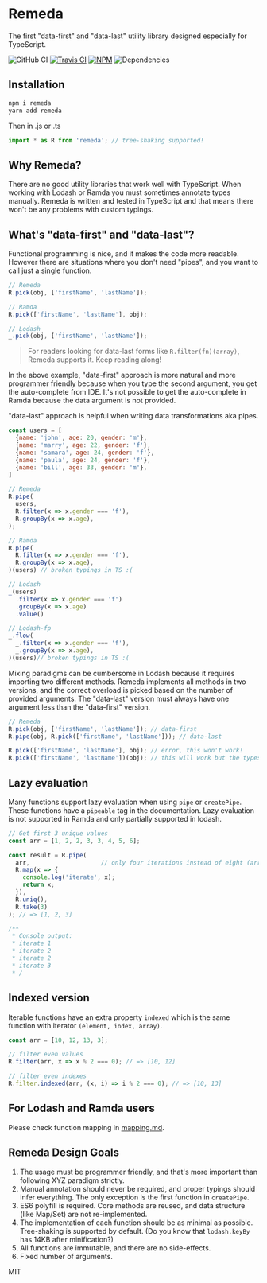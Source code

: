 Remeda
=============

The first "data-first" and "data-last" utility library designed especially for TypeScript.

![GitHub CI](https://img.shields.io/github/workflow/status/remeda/remeda/CI/master?label=github-ci)
[![Travis CI](https://img.shields.io/travis/remeda/remeda/master?label=travis-ci)](https://travis-ci.org/remeda/remeda)
[![NPM](https://img.shields.io/npm/v/remeda)](https://www.npmjs.org/package/remeda)
![Dependencies](https://img.shields.io/librariesio/release/npm/remeda)

Installation
----------
```bash
npm i remeda
yarn add remeda
```
Then in .js or .ts

```js
import * as R from 'remeda'; // tree-shaking supported!
```


Why Remeda?
----------
There are no good utility libraries that work well with TypeScript. When working with Lodash or Ramda you must sometimes annotate types manually.
Remeda is written and tested in TypeScript and that means there won't be any problems with custom typings.



What's "data-first" and "data-last"?
----------
Functional programming is nice, and it makes the code more readable. However there are situations where you don't need "pipes", and you want to call just a single function.

```js
// Remeda
R.pick(obj, ['firstName', 'lastName']);

// Ramda
R.pick(['firstName', 'lastName'], obj);

// Lodash
_.pick(obj, ['firstName', 'lastName']);
```

> For readers looking for data-last forms like `R.filter(fn)(array)`, Remeda supports it. Keep reading along!

In the above example, "data-first" approach is more natural and more programmer friendly because when you type the second argument, you get the auto-complete from IDE. It's not possible to get the auto-complete in Ramda because the data argument is not provided.

"data-last" approach is helpful when writing data transformations aka pipes.

```js
const users = [
  {name: 'john', age: 20, gender: 'm'},
  {name: 'marry', age: 22, gender: 'f'},
  {name: 'samara', age: 24, gender: 'f'},
  {name: 'paula', age: 24, gender: 'f'},
  {name: 'bill', age: 33, gender: 'm'},
]

// Remeda
R.pipe(
  users,
  R.filter(x => x.gender === 'f'),
  R.groupBy(x => x.age),
);

// Ramda
R.pipe(
  R.filter(x => x.gender === 'f'),
  R.groupBy(x => x.age),
)(users) // broken typings in TS :(

// Lodash
_(users)
  .filter(x => x.gender === 'f')
  .groupBy(x => x.age)
  .value()

// Lodash-fp
_.flow(
  _.filter(x => x.gender === 'f'),
  _.groupBy(x => x.age),
)(users)// broken typings in TS :(
```

Mixing paradigms can be cumbersome in Lodash because it requires importing two different methods.
Remeda implements all methods in two versions, and the correct overload is picked based on the number of provided arguments.
The "data-last" version must always have one argument less than the "data-first" version.

```js
// Remeda
R.pick(obj, ['firstName', 'lastName']); // data-first
R.pipe(obj, R.pick(['firstName', 'lastName'])); // data-last

R.pick(['firstName', 'lastName'], obj); // error, this won't work!
R.pick(['firstName', 'lastName'])(obj); // this will work but the types cannot be inferred

```


Lazy evaluation
----------
Many functions support lazy evaluation when using `pipe` or `createPipe`. These functions have a `pipeable` tag in the documentation.
Lazy evaluation is not supported in Ramda and only partially supported in lodash.

```js
// Get first 3 unique values
const arr = [1, 2, 2, 3, 3, 4, 5, 6];

const result = R.pipe(
  arr,                    // only four iterations instead of eight (array.length)
  R.map(x => {
    console.log('iterate', x);
    return x;
  }),
  R.uniq(),
  R.take(3)
); // => [1, 2, 3]

/**
 * Console output:
 * iterate 1
 * iterate 2
 * iterate 2
 * iterate 3
 * /

```


Indexed version
----------
Iterable functions have an extra property `indexed` which is the same function with iterator `(element, index, array)`.

```js
const arr = [10, 12, 13, 3];

// filter even values
R.filter(arr, x => x % 2 === 0); // => [10, 12]

// filter even indexes
R.filter.indexed(arr, (x, i) => i % 2 === 0); // => [10, 13]
```

For Lodash and Ramda users
----------
Please check function mapping in [mapping.md](./mapping.md).


Remeda Design Goals
----------
1. The usage must be programmer friendly, and that's more important than following XYZ paradigm strictly.
2. Manual annotation should never be required, and proper typings should infer everything. The only exception is the first function in `createPipe`.
3. ES6 polyfill is required. Core methods are reused, and data structure (like Map/Set) are not re-implemented.
4. The implementation of each function should be as minimal as possible. Tree-shaking is supported by default. (Do you know that `lodash.keyBy` has 14KB after minification?)
5. All functions are immutable, and there are no side-effects.
6. Fixed number of arguments.

MIT
